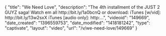 {
    "title": "We Need Love",
    "description": "The 4th installment of the JUST 2 GUYZ saga! Watch em all http:\/\/bit.ly\/1a0bcnQ or download: iTunes [w\/vid]: http:\/\/bit.ly\/13w2sxX iTunes [audio only]: http:...",
    "videoid": "149669",
    "date_created": "1396559753",
    "date_modified": "1418181242",
    "type": "captivate",
    "layout": "video",
    "url": "\/v\/we-need-love\/149669"
}